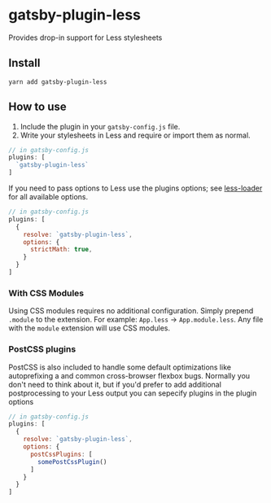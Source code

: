 # gatsby-plugin-less
Provides drop-in support for Less stylesheets

## Install
`yarn add gatsby-plugin-less`

## How to use
1. Include the plugin in your `gatsby-config.js` file.
2. Write your stylesheets in Less and require or import them as normal.

```javascript
// in gatsby-config.js
plugins: [
  `gatsby-plugin-less`
]
```

If you need to pass options to Less use the plugins options; see [less-loader](https://github.com/webpack-contrib/less-loader)
for all available options.

```javascript
// in gatsby-config.js
plugins: [
  {
    resolve: `gatsby-plugin-less`,
    options: {
      strictMath: true,
    }
  }
]
```

### With CSS Modules

Using CSS modules requires no additional configuration. Simply prepend `.module` to the extension. For example: `App.less` -> `App.module.less`.
Any file with the `module` extension will use CSS modules.

### PostCSS plugins

PostCSS is also included to handle some default optimizations like autoprefixing a
and common cross-browser flexbox bugs. Normally you don't need to think about it, but if
you'd prefer to add additional postprocessing to your Less output you can sepecify plugins
in the plugin options


```javascript
// in gatsby-config.js
plugins: [
  {
    resolve: `gatsby-plugin-less`,
    options: {
      postCssPlugins: [
        somePostCssPlugin()
      ]
    }
  }
]
```


